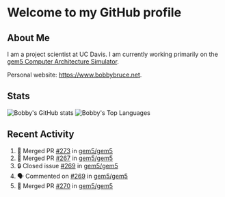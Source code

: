 # Welcome to my GitHub profile

## About Me

I am a project scientist at UC Davis. I am currently working primarily on the [gem5 Computer Architecture Simulator](https://github.com/gem5).

Personal website: <https://www.bobbybruce.net>.

## Stats

![Bobby's GitHub stats](https://github-readme-stats.vercel.app/api?username=bobbyrbruce&show_icons=true&theme=responsive&include_all_commits=true&count_private=true&show=reviews)
![Bobby's Top Languages ](https://github-readme-stats.vercel.app/api/top-langs/?username=bobbyrbruce&layout=compact&theme=responsive&count_private=true&langs_count=10)

## Recent Activity

<!--START_SECTION:activity-->
1. 🎉 Merged PR [#273](https://github.com/gem5/gem5/pull/273) in [gem5/gem5](https://github.com/gem5/gem5)
2. 🎉 Merged PR [#267](https://github.com/gem5/gem5/pull/267) in [gem5/gem5](https://github.com/gem5/gem5)
3. 🔒 Closed issue [#269](https://github.com/gem5/gem5/issues/269) in [gem5/gem5](https://github.com/gem5/gem5)
4. 🗣 Commented on [#269](https://github.com/gem5/gem5/issues/269#issuecomment-1708864231) in [gem5/gem5](https://github.com/gem5/gem5)
5. 🎉 Merged PR [#270](https://github.com/gem5/gem5/pull/270) in [gem5/gem5](https://github.com/gem5/gem5)
<!--END_SECTION:activity-->
